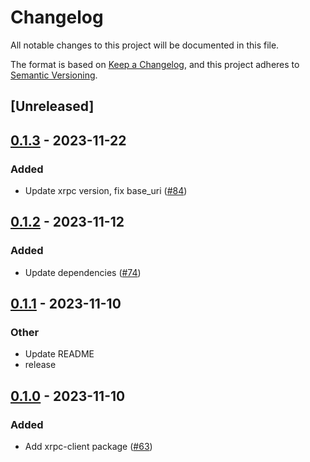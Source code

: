 # Changelog
All notable changes to this project will be documented in this file.

The format is based on [Keep a Changelog](https://keepachangelog.com/en/1.0.0/),
and this project adheres to [Semantic Versioning](https://semver.org/spec/v2.0.0.html).

## [Unreleased]

## [0.1.3](https://github.com/sugyan/atrium/compare/atrium-xrpc-client-v0.1.2...atrium-xrpc-client-v0.1.3) - 2023-11-22

### Added
- Update xrpc version, fix base_uri ([#84](https://github.com/sugyan/atrium/pull/84))

## [0.1.2](https://github.com/sugyan/atrium/compare/atrium-xrpc-client-v0.1.1...atrium-xrpc-client-v0.1.2) - 2023-11-12

### Added
- Update dependencies ([#74](https://github.com/sugyan/atrium/pull/74))

## [0.1.1](https://github.com/sugyan/atrium/compare/atrium-xrpc-client-v0.1.0...atrium-xrpc-client-v0.1.1) - 2023-11-10

### Other
- Update README
- release

## [0.1.0](https://github.com/sugyan/atrium/releases/tag/atrium-xrpc-client-v0.1.0) - 2023-11-10

### Added
- Add xrpc-client package ([#63](https://github.com/sugyan/atrium/pull/63))
